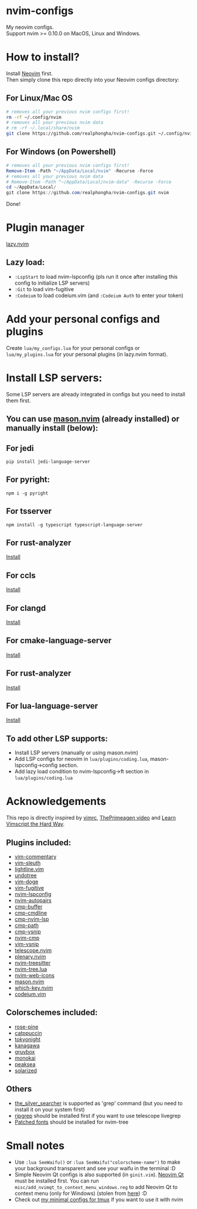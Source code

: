 # nvim-configs
My neovim configs.  
Support nvim >= 0.10.0 on MacOS, Linux and Windows.

# How to install?
Install [Neovim](https://github.com/neovim/neovim/releases/tag/stable) first.  
Then simply clone this repo directly into your Neovim configs directory:

## For Linux/Mac OS
```bash
# removes all your previous nvim configs first!
rm -rf ~/.config/nvim
# removes all your previous nvim data
# rm -rf ~/.local/share/nvim
git clone https://github.com/realphongha/nvim-configs.git ~/.config/nvim
```
## For Windows (on Powershell)
```powershell
# removes all your previous nvim configs first!
Remove-Item -Path "~/AppData/Local/nvim" -Recurse -Force
# removes all your previous nvim data 
# Remove-Item -Path "~/AppData/Local/nvim-data" -Recurse -Force
cd ~/AppData/Local/
git clone https://github.com/realphongha/nvim-configs.git nvim
```

Done!

# Plugin manager
[lazy.nvim](https://github.com/folke/lazy.nvim)
## Lazy load:
* `:LspStart` to load nvim-lspconfig (pls run it once after installing this config to initialize LSP servers)
* `:Git` to load vim-fugitive
* `:Codeium` to load codeium.vim (and `:Codeium Auth` to enter your token)

# Add your personal configs and plugins
Create `lua/my_configs.lua` for your personal configs or  
`lua/my_plugins.lua` for your personal plugins (in lazy.nvim format).

# Install LSP servers:
Some LSP servers are already integrated in configs but you need to install
them first.
## You can use [mason.nvim](https://github.com/williamboman/mason.nvim) (already installed) or manually install (below):
## For jedi
`pip install jedi-language-server`
## For pyright:
`npm i -g pyright`  
## For tsserver
`npm install -g typescript typescript-language-server`
## For rust-analyzer
[Install](https://rust-analyzer.github.io/manual.html#rust-analyzer-language-server-binary)
## For ccls
[Install](https://github.com/MaskRay/ccls/wiki)
## For clangd
[Install](https://clangd.llvm.org/installation.html)
## For cmake-language-server
[Install](https://github.com/regen100/cmake-language-server)
## For rust-analyzer
[Install](https://github.com/rust-lang/rust-analyzer)
## For lua-language-server
[Install](https://luals.github.io/#neovim-install) 
## To add other LSP supports:
* Install LSP servers (manually or using mason.nvim)
* Add LSP configs for neovim in `lua/plugins/coding.lua`, mason-lspconfig->config section.
* Add lazy load condition to nvim-lspconfig->ft section in `lua/plugins/coding.lua`

# Acknowledgements
This repo is directly inspired by [vimrc](https://github.com/amix/vimrc), 
[ThePrimeagen video](https://www.youtube.com/watch?v=w7i4amO_zaE) and 
[Learn Vimscript the Hard Way](https://learnvimscriptthehardway.stevelosh.com/).  
## Plugins included:
* [vim-commentary](https://github.com/tpope/vim-commentary)
* [vim-sleuth](https://github.com/tpope/vim-sleuth)
* [lightline.vim](https://github.com/itchyny/lightline.vim)
* [undotree](https://github.com/mbbill/undotree.git)
* [vim-doge](https://github.com/kkoomen/vim-doge.git)
* [vim-fugitive](https://github.com/tpope/vim-fugitive.git)
* [nvim-lspconfig](https://github.com/neovim/nvim-lspconfig)
* [nvim-autopairs](https://github.com/windwp/nvim-autopairs)
* [cmp-buffer](https://github.com/hrsh7th/cmp-buffer)
* [cmp-cmdline](https://github.com/hrsh7th/cmp-cmdline)
* [cmp-nvim-lsp](https://github.com/hrsh7th/cmp-nvim-lsp)
* [cmp-path](https://github.com/hrsh7th/cmp-path)
* [cmp-vsnip](https://github.com/hrsh7th/cmp-vsnip)
* [nvim-cmp](https://github.com/hrsh7th/nvim-cmp)
* [vim-vsnip](https://github.com/hrsh7th/vim-vsnip)
* [telescope.nvim](https://github.com/nvim-telescope/telescope.nvim)
* [plenary.nvim](https://github.com/nvim-lua/plenary.nvim.git)
* [nvim-treesitter](https://github.com/nvim-treesitter/nvim-treesitter)
* [nvim-tree.lua](https://github.com/nvim-tree/nvim-tree.lua)
* [nvim-web-icons](https://github.com/nvim-tree/nvim-web-devicons)
* [mason.nvim](https://github.com/williamboman/mason.nvim)
* [which-key.nvim](https://github.com/folke/which-key.nvim)
* [codeium.vim](https://github.com/Exafunction/codeium.vim)
## Colorschemes included:
* [rose-pine](https://github.com/rose-pine/neovim.git)
* [catppuccin](https://github.com/catppuccin/nvim)
* [tokyonight](https://github.com/folke/tokyonight.nvim)
* [kanagawa](https://github.com/rebelot/kanagawa.nvim.git)
* [gruvbox](https://github.com/morhetz/gruvbox)
* [monokai](https://github.com/sickill/vim-monokai)
* [peaksea](https://github.com/vim-scripts/peaksea)
* [solarized](https://github.com/altercation/vim-colors-solarized)
## Others
* [the_silver_searcher](https://github.com/ggreer/the_silver_searcher) is 
supported as 'grep' command (but you need to install it on your system first)
* [ripgrep](https://github.com/BurntSushi/ripgrep#installation) should be
installed first if you want to use telescope livegrep
* [Patched fonts](https://www.nerdfonts.com/) should be installed for nvim-tree

# Small notes
* Use `:lua SeeWaifu()` or `:lua SeeWaifu("colorscheme-name")` to make your background transparent and see your waifu
in the terminal :D
* Simple Neovim Qt configs is also supported (in `ginit.vim`). 
[Neovim Qt](https://github.com/equalsraf/neovim-qt) must be installed first. 
You can run `misc/add_nvimqt_to_context_menu_windows.reg` to add Neovim Qt to
context menu (only for Windows) (stolen from [here](https://github.com/neovim/neovim/issues/7222#issuecomment-927413185)) :D
* Check out [my minimal configs for tmux](https://gist.github.com/realphongha/abbc89ad908d94afa054049b64eb7917) if you want to use it with nvim
